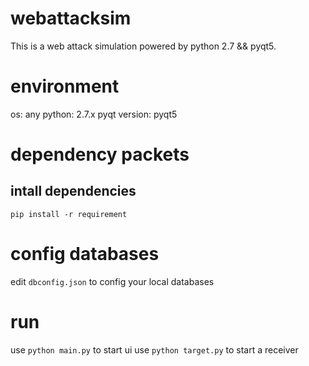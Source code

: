 # webattacksim
This is a web attack simulation powered by python 2.7 &amp;&amp; pyqt5.


# environment
os: any
python: 2.7.x
pyqt version: pyqt5

# dependency packets
## intall dependencies
`pip install -r requirement`

# config databases
edit `dbconfig.json` to config your local databases

# run
use `python main.py` to start ui
use `python target.py` to start a receiver
